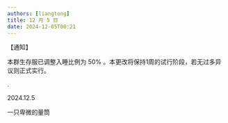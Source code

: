 ```yaml
---
authors: [liangtong]
title: 12 月 5 日
date: 2024-12-05T00:21
---
```


【通知】

本群生存服已调整入睡比例为 50% 。本更改将保持1周的试行阶段，若无过多异议则正式实行。

.

2024.12.5

一只卑微的量筒
